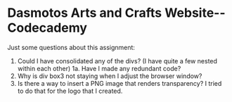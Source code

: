 # Dasmotos Arts and Crafts Website--Codecademy
Just some questions about this assignment:

1. Could I have consolidated any of the divs?  (I have quite a few nested within each other)
1a. Have I made any redundant code?
2. Why is div box3 not staying when I adjust the browser window?
3. Is there a way to insert a PNG image that renders transparency? I tried to do that for the logo that I created.

